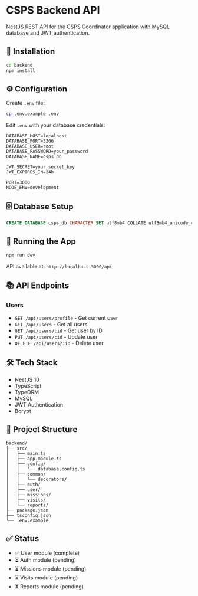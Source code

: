 # CSPS Backend API

NestJS REST API for the CSPS Coordinator application with MySQL database and JWT authentication.

## 🚀 Installation

```bash
cd backend
npm install
```

## ⚙️ Configuration

Create `.env` file:

```bash
cp .env.example .env
```

Edit `.env` with your database credentials:

```env
DATABASE_HOST=localhost
DATABASE_PORT=3306
DATABASE_USER=root
DATABASE_PASSWORD=your_password
DATABASE_NAME=csps_db

JWT_SECRET=your_secret_key
JWT_EXPIRES_IN=24h

PORT=3000
NODE_ENV=development
```

## 🗄️ Database Setup

```sql
CREATE DATABASE csps_db CHARACTER SET utf8mb4 COLLATE utf8mb4_unicode_ci;
```

## 🏃 Running the App

```bash
npm run dev
```

API available at: `http://localhost:3000/api`

## 📚 API Endpoints

### Users
- `GET /api/users/profile` - Get current user
- `GET /api/users` - Get all users
- `GET /api/users/:id` - Get user by ID
- `PUT /api/users/:id` - Update user
- `DELETE /api/users/:id` - Delete user

## 🛠️ Tech Stack

- NestJS 10
- TypeScript
- TypeORM
- MySQL
- JWT Authentication
- Bcrypt

## 📁 Project Structure

```
backend/
├── src/
│   ├── main.ts
│   ├── app.module.ts
│   ├── config/
│   │   └── database.config.ts
│   ├── common/
│   │   └── decorators/
│   ├── auth/
│   ├── user/
│   ├── missions/
│   ├── visits/
│   └── reports/
├── package.json
├── tsconfig.json
└── .env.example
```

## ✅ Status

- ✅ User module (complete)
- ⏳ Auth module (pending)
- ⏳ Missions module (pending)
- ⏳ Visits module (pending)
- ⏳ Reports module (pending)
